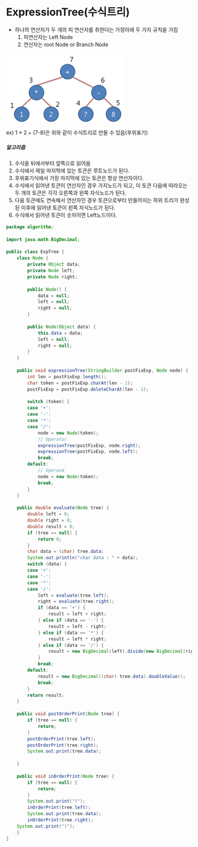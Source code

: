 ExpressionTree(수식트리)
========================

-	하나의 연산자가 두 개의 피 연산자를 취한다는 가정아래 두 가지 규칙을 가짐
	1.	피연산자는 Left Node
	2.	연산자는 root Node or Branch Node

![expTree](../Tree/expTree.png)

ex) 1 * 2 + (7-8)은 위와 같이 수식트리로 만들 수 있음(후위표기)

##### 알고리즘

1.	수식을 뒤에서부터 앞쪽으로 읽어옴
2.	수식에서 제일 마지막에 있는 토큰은 루트노드가 된다.
3.	후위표기식에서 가장 마지막에 있는 토큰은 항상 연산자이다.
4.	수식에서 읽어낸 토큰이 연산자인 경우 가지노드가 되고, 이 토큰 다음에 따라오는 두 개의 토큰은 각각 오른쪽과 왼쪽 자식노드가 된다.
5.	다음 토큰에도 연속해서 연산자인 경우 토큰으로부터 만들어지는 하위 트리가 완성된 이후에 읽어낸 토큰이 왼쪽 자식노드가 된다.
6.	수식에서 읽어낸 토큰이 숫자이면 Left노드이다.

```java
package algorithm;

import java.math.BigDecimal;

public class ExpTree {
	class Node {
		private Object data;
		private Node left;
		private Node right;

		public Node() {
			data = null;
			left = null;
			right = null;
		}

		public Node(Object data) {
			this.data = data;
			left = null;
			right = null;
		}
	}

	public void expressionTree(StringBuilder postFixExp, Node node) {
		int len = postFixExp.length();
		char token = postFixExp.charAt(len - 1);
		postFixExp = postFixExp.deleteCharAt(len - 1);

		switch (token) {
		case '+':
		case '-':
		case '*':
		case '/':
			node = new Node(token);
			// Operator
			expressionTree(postFixExp, node.right);
			expressionTree(postFixExp, node.left);
			break;
		default:
			// Operand
			node = new Node(token);
			break;
		}
	}

	public double evaluate(Node tree) {
		double left = 0;
		double right = 0;
		double result = 0;
		if (tree == null) {
			return 0;
		}
		char data = (char) tree.data;
		System.out.println("char data : " + data);
		switch (data) {
		case '+':
		case '-':
		case '*':
		case '/':
			left = evaluate(tree.left);
			right = evaluate(tree.right);
			if (data == '+') {
				result = left + right;
			} else if (data == '-') {
				result = left - right;
			} else if (data == '*') {
				result = left * right;
			} else if (data == '/') {
				result = new BigDecimal(left).divide(new BigDecimal(right)).doubleValue();
			}
			break;
		default:
			result = new BigDecimal((char) tree.data).doubleValue();
			break;
		}
		return result;
	}

	public void postOrderPrint(Node tree) {
		if (tree == null) {
			return;
		}
		postOrderPrint(tree.left);
		postOrderPrint(tree.right);
		System.out.print(tree.data);

	}

	public void inOrderPrint(Node tree) {
		if (tree == null) {
			return;
		}
		System.out.print("(");
		inOrderPrint(tree.left);
		System.out.print(tree.data);
		inOrderPrint(tree.right);
    System.out.print(")");
	}
}

```
